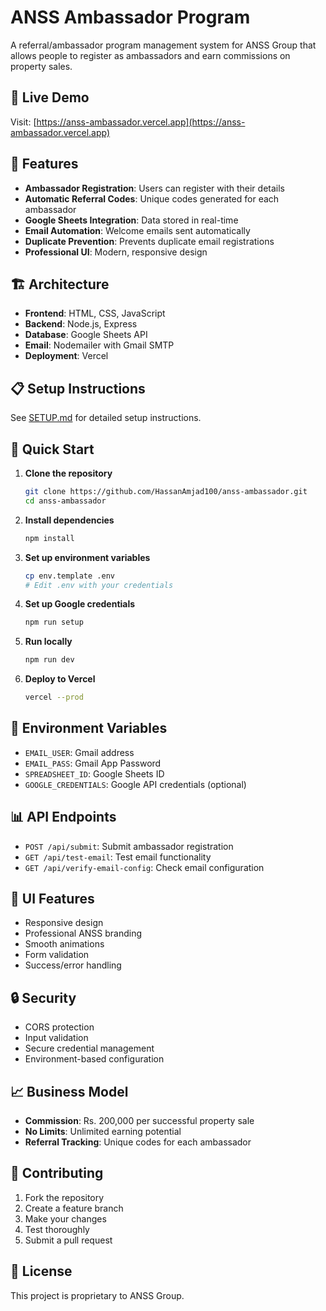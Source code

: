 # ANSS Ambassador Program

A referral/ambassador program management system for ANSS Group that allows people to register as ambassadors and earn commissions on property sales.

## 🚀 Live Demo

Visit: [https://anss-ambassador.vercel.app](https://anss-ambassador.vercel.app)

## 🎯 Features

- **Ambassador Registration**: Users can register with their details
- **Automatic Referral Codes**: Unique codes generated for each ambassador
- **Google Sheets Integration**: Data stored in real-time
- **Email Automation**: Welcome emails sent automatically
- **Duplicate Prevention**: Prevents duplicate email registrations
- **Professional UI**: Modern, responsive design

## 🏗️ Architecture

- **Frontend**: HTML, CSS, JavaScript
- **Backend**: Node.js, Express
- **Database**: Google Sheets API
- **Email**: Nodemailer with Gmail SMTP
- **Deployment**: Vercel

## 📋 Setup Instructions

See [SETUP.md](SETUP.md) for detailed setup instructions.

## 🔧 Quick Start

1. **Clone the repository**

   ```bash
   git clone https://github.com/HassanAmjad100/anss-ambassador.git
   cd anss-ambassador
   ```

2. **Install dependencies**

   ```bash
   npm install
   ```

3. **Set up environment variables**

   ```bash
   cp env.template .env
   # Edit .env with your credentials
   ```

4. **Set up Google credentials**

   ```bash
   npm run setup
   ```

5. **Run locally**

   ```bash
   npm run dev
   ```

6. **Deploy to Vercel**
   ```bash
   vercel --prod
   ```

## 🔑 Environment Variables

- `EMAIL_USER`: Gmail address
- `EMAIL_PASS`: Gmail App Password
- `SPREADSHEET_ID`: Google Sheets ID
- `GOOGLE_CREDENTIALS`: Google API credentials (optional)

## 📊 API Endpoints

- `POST /api/submit`: Submit ambassador registration
- `GET /api/test-email`: Test email functionality
- `GET /api/verify-email-config`: Check email configuration

## 🎨 UI Features

- Responsive design
- Professional ANSS branding
- Smooth animations
- Form validation
- Success/error handling

## 🔒 Security

- CORS protection
- Input validation
- Secure credential management
- Environment-based configuration

## 📈 Business Model

- **Commission**: Rs. 200,000 per successful property sale
- **No Limits**: Unlimited earning potential
- **Referral Tracking**: Unique codes for each ambassador

## 🤝 Contributing

1. Fork the repository
2. Create a feature branch
3. Make your changes
4. Test thoroughly
5. Submit a pull request

## 📄 License

This project is proprietary to ANSS Group.
